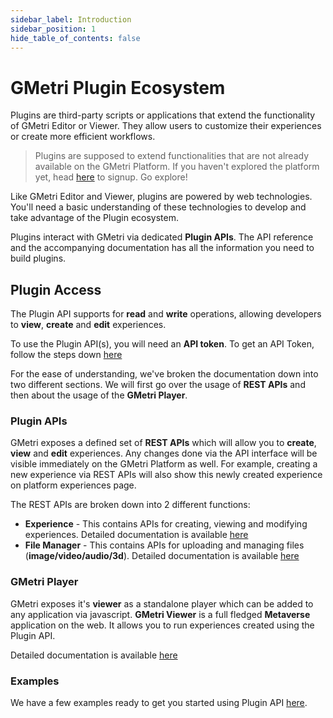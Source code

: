 ```yaml
---
sidebar_label: Introduction
sidebar_position: 1
hide_table_of_contents: false
---
```


# GMetri Plugin Ecosystem

Plugins are third-party scripts or applications that extend the functionality of GMetri Editor or Viewer. They allow users to customize their experiences or create more efficient workflows.

> Plugins are supposed to extend functionalities that are not already available on the GMetri Platform.
> If you haven't explored the platform yet, head [here](https://portal.gmetri.com/signup) to signup. Go explore!  

Like GMetri Editor and Viewer, plugins are powered by web technologies. You'll need a basic understanding of these technologies to develop and take advantage of the Plugin ecosystem.

Plugins interact with GMetri via dedicated **Plugin APIs**. The API reference and the accompanying documentation has all the information you need to build plugins. 

## Plugin Access
The Plugin API supports for **read** and **write** operations, allowing developers to **view**, **create** and **edit** experiences.

To use the Plugin API(s), you will need an **API token**. To get an API Token, follow the steps down [here](./api_token)

For the ease of understanding, we've broken the documentation down into two different sections.
We will first go over the usage of **REST APIs** and then about the usage of the **GMetri Player**.

### Plugin APIs
GMetri exposes a defined set of **REST APIs** which will allow you to **create**, **view** and **edit** experiences. 
Any changes done via the API interface will be visible immediately on the GMetri Platform as well. 
For example, creating a new experience via REST APIs will also show this newly created experience on platform experiences page.

The REST APIs are broken down into 2 different functions:
* **Experience** - This contains APIs for creating, viewing and modifying experiences. Detailed documentation is available [here](./rest_api/experience)
* **File Manager** - This contains APIs for uploading and managing files (**image/video/audio/3d**). Detailed documentation is available [here](./rest_api/filemanager)

### GMetri Player
GMetri exposes it's **viewer** as a standalone player which can be added to any application via javascript. 
**GMetri Viewer** is a full fledged **Metaverse** application on the web. It allows you to run experiences created using the Plugin API. 

Detailed documentation is available [here](./player)    


### Examples
We have a few examples ready to get you started using Plugin API [here](./05_examples/00_intro.md). 